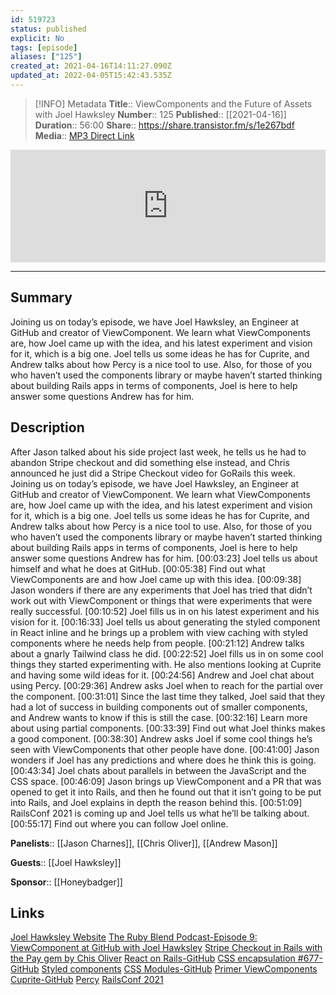 ```yaml
---
id: 519723
status: published
explicit: No
tags: [episode]
aliases: ["125"]
created_at: 2021-04-16T14:11:27.090Z
updated_at: 2022-04-05T15:42:43.535Z
---
```


> [!INFO] Metadata
> **Title**:: ViewComponents and the Future of Assets with Joel Hawksley
> **Number**:: 125
> **Published**:: [[2021-04-16]]
> **Duration**:: 56:00
> **Share**:: <https://share.transistor.fm/s/1e267bdf>
> **Media**:: [MP3 Direct Link](https://dts.podtrac.com/redirect.mp3/media.transistor.fm/1e267bdf/cfd3c0e1.mp3)

<iframe width="100%" height="180" frameborder="no" scrolling="no" seamless src="https://share.transistor.fm/e/1e267bdf/dark"></iframe>

---

## Summary

Joining us on today’s episode, we have Joel Hawksley, an Engineer at GitHub and creator of ViewComponent. We learn what ViewComponents are, how Joel came up with the idea, and his latest experiment and vision for it, which is a big one. Joel tells us some ideas he has for Cuprite, and Andrew talks about how Percy is a nice tool to use. Also, for those of you who haven’t used the components library or maybe haven’t started thinking about building Rails apps in terms of components, Joel is here to help answer some questions Andrew has for him.

## Description

After Jason talked about his side project last week, he tells us he had to abandon Stripe checkout and did something else instead, and Chris announced he just did a Stripe Checkout video for GoRails this week. Joining us on today’s episode, we have Joel Hawksley, an Engineer at GitHub and creator of ViewComponent. We learn what ViewComponents are, how Joel came up with the idea, and his latest experiment and vision for it, which is a big one. Joel tells us some ideas he has for Cuprite, and Andrew talks about how Percy is a nice tool to use. Also, for those of you who haven’t used the components library or maybe haven’t started thinking about building Rails apps in terms of components, Joel is here to help answer some questions Andrew has for him.
[00:03:23] Joel tells us about himself and what he does at GitHub.
[00:05:38] Find out what ViewComponents are and how Joel came up with this idea.
[00:09:38] Jason wonders if there are any experiments that Joel has tried that didn’t work out with ViewComponent or things that were experiments that were really successful.
[00:10:52] Joel fills us in on his latest experiment and his vision for it.
[00:16:33] Joel tells us about generating the styled component in React inline and he brings up a problem with view caching with styled components where he needs help from people.
[00:21:12] Andrew talks about a gnarly Tailwind class he did.
[00:22:52] Joel fills us in on some cool things they started experimenting with. He also mentions looking at Cuprite and having some wild ideas for it.
[00:24:56] Andrew and Joel chat about using Percy.
[00:29:36] Andrew asks Joel when to reach for the partial over the component.
[00:31:01] Since the last time they talked, Joel said that they had a lot of success in building components out of smaller components, and Andrew wants to know if this is still the case.
[00:32:16] Learn more about using partial components.
[00:33:39] Find out what Joel thinks makes a good component.
[00:38:30] Andrew asks Joel if some cool things he’s seen with ViewComponents that other people have done.
[00:41:00] Jason wonders if Joel has any predictions and where does he think this is going.
[00:43:34] Joel chats about parallels in between the JavaScript and the CSS space.
[00:46:09] Jason brings up ViewComponent and a PR that was opened to get it into Rails, and then he found out that it isn’t going to be put into Rails, and Joel explains in depth the reason behind this.
[00:51:09] RailsConf 2021 is coming up and Joel tells us what he’ll be talking about.
[00:55:17] Find out where you can follow Joel online.

**Panelists**:: [[Jason Charnes]], [[Chris Oliver]], [[Andrew Mason]]

**Guests**:: [[Joel Hawksley]]

**Sponsor**:: [[Honeybadger]]

## Links

[Joel Hawksley Website](https://hawksley.org/)
[The Ruby Blend Podcast-Episode 9: ViewComponent at GitHub with Joel Hawksley](https://rubyblend.transistor.fm/episodes/episode-9-viewcomponent-at-github-with-joel-hawksley)
[Stripe Checkout in Rails with the Pay gem by Chis Oliver](https://gorails.com/episodes/stripe-checkout-rails)
[React on Rails-GitHub](https://github.com/shakacode/react_on_rails)
[CSS encapsulation #677-GitHub](https://github.com/github/view_component/pull/677)
[Styled components](https://styled-components.com/)
[CSS Modules-GitHub](https://github.com/css-modules/css-modules)
[Primer ViewComponents](https://github.com/primer/view_components)
[Cuprite-GitHub](https://github.com/rubycdp/cuprite)
[Percy](https://percy.io/)
[RailsConf 2021](https://railsconf.com/)
